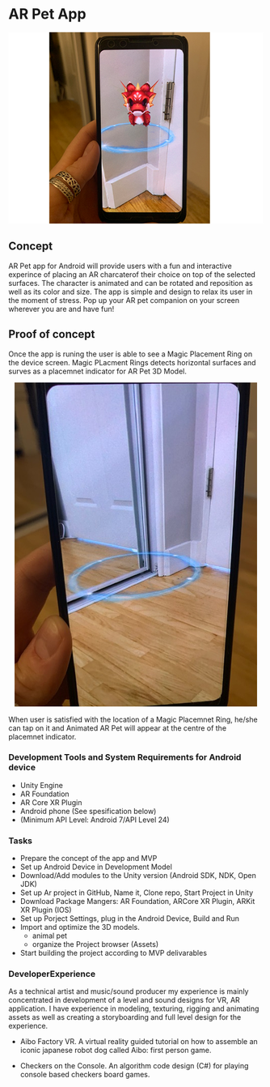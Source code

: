 # AR Pet App
<p align="center">
  <img src="dino_PH.png"> 
</p>

## Concept
AR Pet app for Android will provide users with a fun and interactive experince of placing an AR charcaterof their choice on top of the selected surfaces. The character is animated and can be rotated and reposition as well as its color and size. The app is simple and design to relax its user in the moment of stress. Pop up your AR pet companion on your screen wherever you are and have fun!


## Proof of concept
Once the app is runing the user is able to see a Magic Placement Ring on the device screen. Magic PLacment Rings detects horizontal surfaces and surves as a placemnet indicator for AR Pet 3D Model.  
<p align="center">
  <img src="Magic_Circle.jpg"> 
</p>
When user is satisfied with the location of a Magic Placemnet Ring, he/she can tap on it and Animated AR Pet will appear at the centre of the placemnet indicator. 


### Development Tools and System Requirements for Android device
- Unity Engine
- AR Foundation 
- AR Core XR Plugin
- Android phone (See spesification below)
- (Minimum API Level: Android 7/API Level 24)


### Tasks
- Prepare the concept of the app and MVP
- Set up Android Device in Development Model
- Download/Add modules to the Unity version (Android SDK, NDK, Open JDK)
- Set up Ar project in GitHub, Name it, Clone repo, Start Project in Unity
- Download Package Mangers: AR Foundation, ARCore XR Plugin, ARKit XR Plugin (IOS)
- Set up Porject Settings, plug in the Android Device, Build and Run
- Import and optimize the 3D models.
​
	- animal pet
​
	- organize the Project browser (Assets)
- Start building the project according to MVP delivarables
​
​
### DeveloperExperience
As a technical artist and music/sound producer my experience is mainly concentrated in development of a level and sound designs for VR, AR application. I have experience in modeling, texturing, rigging and animating assets as well as creating a storyboarding and full level design for the experience. 

- Aibo Factory VR.
A virtual reality guided tutorial on how to assemble an iconic japanese robot dog called Aibo: first person game. 


- Checkers on the Console. 
An algorithm code design (C#)  for playing console based checkers board games.



		
